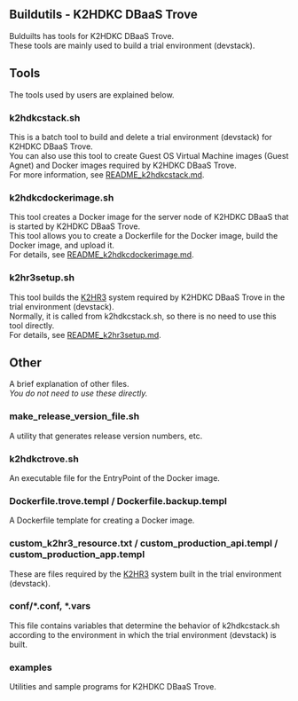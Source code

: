 Buildutils - K2HDKC DBaaS Trove
-------------------------------
Bulduilts has tools for K2HDKC DBaaS Trove.  
These tools are mainly used to build a trial environment (devstack).  

## Tools
The tools used by users are explained below.

### k2hdkcstack.sh
This is a batch tool to build and delete a trial environment (devstack) for K2HDKC DBaaS Trove.  
You can also use this tool to create Guest OS Virtual Machine images (Guest Agnet) and Docker images required by K2HDKC DBaaS Trove.  
For more information, see [README_k2hdkcstack.md](README_k2hdkcstack.md).

### k2hdkcdockerimage.sh
This tool creates a Docker image for the server node of K2HDKC DBaaS that is started by K2HDKC DBaaS Trove.  
This tool allows you to create a Dockerfile for the Docker image, build the Docker image, and upload it.  
For details, see [README_k2hdkcdockerimage.md](README_k2hdkcdockerimage.md).

### k2hr3setup.sh
This tool builds the [K2HR3](https://k2hr3.antpick.ax/) system required by K2HDKC DBaaS Trove in the trial environment (devstack).  
Normally, it is called from k2hdkcstack.sh, so there is no need to use this tool directly.  
For details, see [README_k2hr3setup.md](README_k2hr3setup.md).

## Other
A brief explanation of other files.  
_You do not need to use these directly._

### make_release_version_file.sh
A utility that generates release version numbers, etc.

### k2hdkctrove.sh
An executable file for the EntryPoint of the Docker image.

### Dockerfile.trove.templ / Dockerfile.backup.templ
A Dockerfile template for creating a Docker image.

### custom_k2hr3_resource.txt / custom_production_api.templ / custom_production_app.templ
These are files required by the [K2HR3](https://k2hr3.antpick.ax/) system built in the trial environment (devstack).

### conf/*.conf, *.vars
This file contains variables that determine the behavior of k2hdkcstack.sh according to the environment in which the trial environment (devstack) is built.

### examples
Utilities and sample programs for K2HDKC DBaaS Trove.
